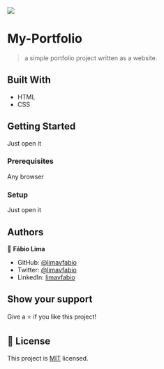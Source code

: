 ![](https://img.shields.io/badge/Microverse-blueviolet)

# My-Portfolio

> a simple portfolio project written as a website.


## Built With

- HTML
- CSS

## Getting Started

Just open it

### Prerequisites

Any browser

### Setup

Just open it

## Authors

👤 **Fábio Lima**

- GitHub: [@limavfabio](https://github.com/limavfabio)
- Twitter: [@limavfabio](https://twitter.com/limavfabio)
- LinkedIn: [limavfabio](https://linkedin.com/in/limavfabio)

## Show your support

Give a ⭐️ if you like this project!

## 📝 License

This project is [MIT](./LICENSE.md) licensed.
